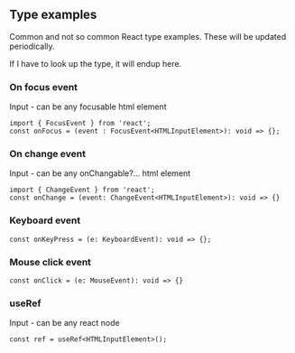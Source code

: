 ## Type examples 

Common and not so common React type examples. These will be updated periodically.

If I have to look up the type, it will endup here.

### On focus event
Input - can be any focusable html element

```
import { FocusEvent } from 'react';
const onFocus = (event : FocusEvent<HTMLInputElement>): void => {};
```
### On change event

Input - can be any onChangable?... html element
```
import { ChangeEvent } from 'react';
const onChange = (event: ChangeEvent<HTMLInputElement>): void => {}
```
### Keyboard event

```const onKeyPress = (e: KeyboardEvent): void => {};```

### Mouse click event

```const onClick = (e: MouseEvent): void => {}```

### useRef

Input - can be any react node

```const ref = useRef<HTMLInputElement>();```

